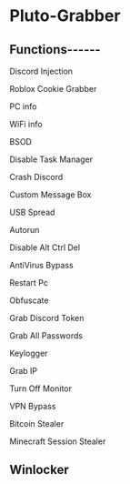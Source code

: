 # Pluto-Grabber
Functions------
----------------------------------------------
Discord Injection

Roblox Cookie Grabber

PC info

WiFi info 

BSOD 

Disable Task Manager 

Crash Discord 

Custom Message Box

USB Spread  

Autorun 

Disable Alt Ctrl Del

AntiVirus Bypass

Restart Pc

Obfuscate 

Grab Discord Token 

Grab All Passwords

Keylogger 

Grab IP 

Turn Off Monitor

VPN Bypass

Bitcoin Stealer

Minecraft Session Stealer

Winlocker
----------------------------------------------
